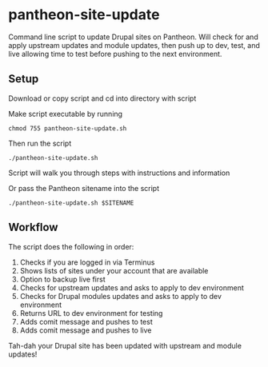 # pantheon-site-update
Command line script to update Drupal sites on Pantheon. Will check for and apply upstream updates and module updates, then push up to dev, test, and live allowing time to test before pushing to the next environment.

## Setup
Download or copy script and cd into directory with script

Make script executable by running 

``chmod 755 pantheon-site-update.sh``

Then run the script

``./pantheon-site-update.sh``

Script will walk you through steps with instructions and information

Or pass the Pantheon sitename into the script

``./pantheon-site-update.sh $SITENAME``


## Workflow
The script does the following in order:
1. Checks if you are logged in via Terminus
1. Shows lists of sites under your account that are available
1. Option to backup live first
1. Checks for upstream updates and asks to apply to dev environment
1. Checks for Drupal modules updates and asks to apply to dev environment
1. Returns URL to dev environment for testing
1. Adds comit message and pushes to test
1. Adds comit message and pushes to live


Tah-dah your Drupal site has been updated with upstream and module updates!
